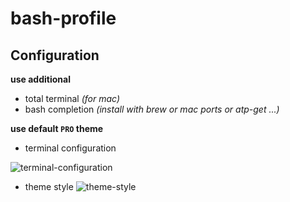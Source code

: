 # bash-profile

## Configuration

**use additional**

- total terminal *(for mac)*
- bash completion *(install with brew or mac ports or atp-get ...)*

**use default `PRO` theme**

- terminal configuration

![terminal-configuration](https://cloud.githubusercontent.com/assets/28564/7899126/e02f509c-071f-11e5-99d7-c63f9f1da5b7.png)

- theme style
![theme-style](https://cloud.githubusercontent.com/assets/28564/7899129/e2290668-071f-11e5-8037-a7c9b9173433.png)
